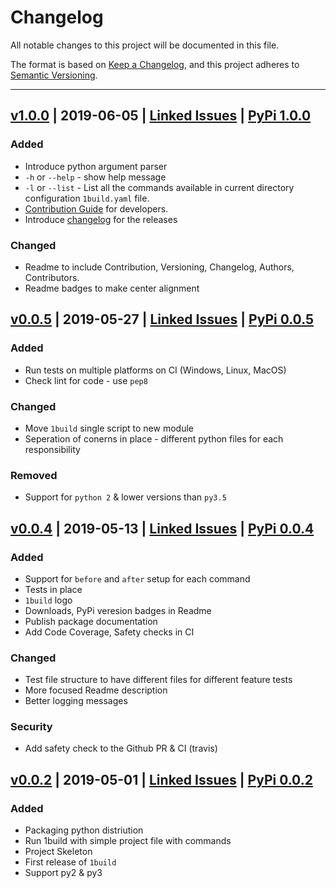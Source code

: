 # Changelog
All notable changes to this project will be documented in this file.

The format is based on [Keep a Changelog](https://keepachangelog.com/en/1.0.0/),
and this project adheres to [Semantic Versioning](https://semver.org/spec/v2.0.0.html).

---

## [v1.0.0](https://github.com/gopinath-langote/1build/releases/tag/v1.0.0) | 2019-06-05 | [Linked Issues](https://github.com/gopinath-langote/1build/milestone/4?closed=1) | [PyPi 1.0.0](https://pypi.org/project/1build/1.0.0/)

### Added
- Introduce python argument parser
- `-h` or `--help` - show help message
- `-l` or `--list` - List all the commands available in current directory configuration `1build.yaml` file.
- [Contribution Guide](https://github.com/gopinath-langote/1build/blob/master/CONTRIBUTING.md) for developers.
- Introduce [changelog](https://github.com/gopinath-langote/1build/blob/master/docs/CHANGELOG.md) for the releases


### Changed
- Readme to include Contribution, Versioning, Changelog, Authors, Contributors.
- Readme badges to make center alignment


## [v0.0.5](https://github.com/gopinath-langote/1build/releases/tag/v0.0.5) | 2019-05-27 | [Linked Issues](https://github.com/gopinath-langote/1build/milestone/3?closed=1) | [PyPi 0.0.5](https://pypi.org/project/1build/0.0.5/)

### Added
- Run tests on multiple platforms on CI (Windows, Linux, MacOS)
- Check lint for code - use `pep8`

### Changed
- Move `1build` single script to new module
- Seperation of conerns in place - different python files for each responsibility

### Removed
- Support for `python 2` & lower versions than `py3.5`


## [v0.0.4](https://github.com/gopinath-langote/1build/releases/tag/v0.0.4) | 2019-05-13 | [Linked Issues](https://github.com/gopinath-langote/1build/milestone/2?closed=1) | [PyPi 0.0.4](https://pypi.org/project/1build/0.0.4/)

### Added
- Support for `before` and `after` setup for each command
- Tests in place
- `1build` logo
- Downloads, PyPi veresion badges in Readme
- Publish package documentation
- Add Code Coverage, Safety checks in CI

### Changed
- Test file structure to have different files for different feature tests
- More focused Readme description
- Better logging messages

### Security
- Add safety check to the Github PR & CI (travis)



## [v0.0.2](https://github.com/gopinath-langote/1build/releases/tag/v0.0.2) | 2019-05-01 | [Linked Issues](https://github.com/gopinath-langote/1build/milestone/1?closed=1) | [PyPi 0.0.2](https://pypi.org/project/1build/0.0.2/)

### Added
- Packaging python distriution
- Run 1build with simple project file with commands
- Project Skeleton
- First release of `1build`
- Support py2 & py3